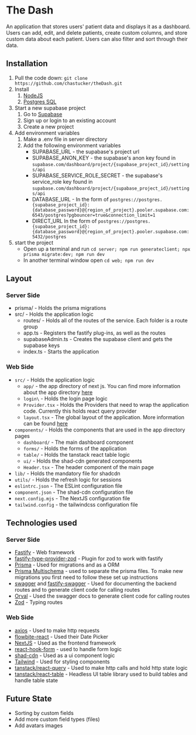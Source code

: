 # The Dash

An application that stores users' patient data and displays it as a dashboard. Users can add, edit, and delete patients, create custom columns, and store custom data about each patient. Users can also filter and sort through their data.

## Installation

1. Pull the code down: `git clone https://github.com/chastucker/theDash.git`
2. Install
   1. [NodeJS](https://nodejs.org/en)
   2. [Postgres SQL](https://www.postgresql.org/download/)
3. Start a new supabase project
   1. Go to [Supabase](https://supabase.com/)
   2. Sign up or login to an existing account
   3. Create a new project
4. Add environment variables
   1. Make a .env file in server directory
   2. Add the following environment variables
      - SUPABASE_URL - the supabase's project url
      - SUPABASE_ANON_KEY - the supabase's anon key found in `supabase.com/dashboard/project/{supabase_project_id}/settings/api`
      - SUPABASE_SERVICE_ROLE_SECRET - the supabase's service_role key found in `supabase.com/dashboard/project/{supabase_project_id}/settings/api`
      - DATABASE_URL - In the form of `postgres://postgres.{supabase_project_id}:{database_password}@{region_of_project}.pooler.supabase.com:6543/postgres?pgbouncer=true&connection_limit=1`
      - DIRECT_URL In the form of `postgres://postgres.{supabase_project_id}:{database_password}@{region_of_project}.pooler.supabase.com:5432/postgres`
5. start the project
   - Open up a terminal and run `cd server; npm run generateclient; npx prisma migrate:dev; npm run dev`
   - In another terminal window open `cd web; npm run dev`

## Layout

### Server Side

- prisma/ - Holds the prisma migrations
- src/ - Holds the application logic
  - routes/ - Holds all of the routes of the service. Each folder is a route group
  - app.ts - Registers the fastify plug-ins, as well as the routes
  - supabaseAdmin.ts - Creates the supabase client and gets the supabase keys
  - index.ts - Starts the application

### Web Side

- `src/` - Holds the application logic
  - `app/` - the app directory of next js. You can find more information about the app directory [here](https://nextjs.org/docs/app)
  - `login\` - Holds the login page logic
  - `Provider.tsx` - Holds the Providers that need to wrap the application code. Currently this holds react query provider
  - `layout.tsx` - The global layout of the application. More information can be found [here](https://nextjs.org/docs/app/building-your-application/routing/pages-and-layouts)
- `components/` - Holds the components that are used in the app directory pages
  - `dashboard/` - The main dashboard component
  - `forms/` - Holds the forms of the application
  - `table/` - Holds the tanstack react table logic
  - `ui/` - Holds the shad-cdn generated components
  - `Header.tsx` - The header component of the main page
- `lib/` - Holds the mandatory file for shadcdn
- `utils/` - Holds the refresh logic for sessions
- `eslintrc.json` - The ESLint configuration file
- `component.json` - The shad-cdn configuration file
- `next.config.mjs` - The NextJS configuration file
- `tailwind.config` - the tailwindcss configuration file

## Technologies used

### Server Side

- [Fastify](https://fastify.dev/) - Web framework
- [fastify-type-provider-zod](https://github.com/turkerdev/fastify-type-provider-zod) - Plugin for zod to work with fastify
- [Prisma](https://www.prisma.io/) - Used for migrations and as a ORM
- [Prisma Multischema](https://github.com/joydip007x/Prisma-MultiSchema) - used to separate the prisma files. To make new migrations you first need to follow these set up instructions
- [swagger](https://swagger.io/) and [fastify-swagger](https://github.com/fastify/fastify-swagger) - Used for documenting the backend routes and to generate client code for calling routes
- [Orval](https://orval.dev/) - Used the swagger docs to generate client code for calling routes
- [Zod](https://zod.dev/) - Typing routes

### Web Side

- [axios](https://www.npmjs.com/package/axios) - Used to make http requests
- [flowbite-react](https://flowbite-react.com/docs/components/datepicker) - Used their Date Picker
- [NextJS](https://nextjs.org/) - Used as the frontend framework
- [react-hook-form](https://react-hook-form.com/) - used to handle form logic
- [shad-cdn](https://ui.shadcn.com/) - Used as a ui component logic
- [Tailwind](https://tailwindcss.com/) - Used for styling components
- [tanstack/react-query](https://tanstack.com/router/) - Used to make http calls and hold http state logic
- [tanstack/react-table](https://tanstack.com/table) - Headless UI table library used to build tables and handle table state

## Future State

- Sorting by custom fields
- Add more custom field types (files)
- Add avatars images
